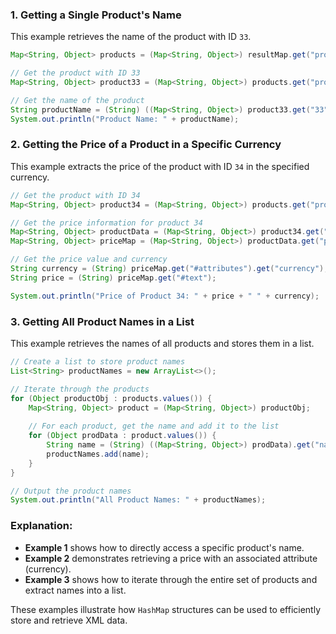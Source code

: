 ### 1. **Getting a Single Product's Name**
This example retrieves the name of the product with ID `33`.

```java
Map<String, Object> products = (Map<String, Object>) resultMap.get("products");

// Get the product with ID 33
Map<String, Object> product33 = (Map<String, Object>) products.get("product");

// Get the name of the product
String productName = (String) ((Map<String, Object>) product33.get("33")).get("name");
System.out.println("Product Name: " + productName);
```

### 2. **Getting the Price of a Product in a Specific Currency**
This example extracts the price of the product with ID `34` in the specified currency.

```java
// Get the product with ID 34
Map<String, Object> product34 = (Map<String, Object>) products.get("product");

// Get the price information for product 34
Map<String, Object> productData = (Map<String, Object>) product34.get("34");
Map<String, Object> priceMap = (Map<String, Object>) productData.get("price");

// Get the price value and currency
String currency = (String) priceMap.get("#attributes").get("currency");
String price = (String) priceMap.get("#text");

System.out.println("Price of Product 34: " + price + " " + currency);
```

### 3. **Getting All Product Names in a List**
This example retrieves the names of all products and stores them in a list.

```java
// Create a list to store product names
List<String> productNames = new ArrayList<>();

// Iterate through the products
for (Object productObj : products.values()) {
    Map<String, Object> product = (Map<String, Object>) productObj;
    
    // For each product, get the name and add it to the list
    for (Object prodData : product.values()) {
        String name = (String) ((Map<String, Object>) prodData).get("name");
        productNames.add(name);
    }
}

// Output the product names
System.out.println("All Product Names: " + productNames);
```

### Explanation:
- **Example 1** shows how to directly access a specific product's name.
- **Example 2** demonstrates retrieving a price with an associated attribute (currency).
- **Example 3** shows how to iterate through the entire set of products and extract names into a list.

These examples illustrate how `HashMap` structures can be used to efficiently store and retrieve XML data.